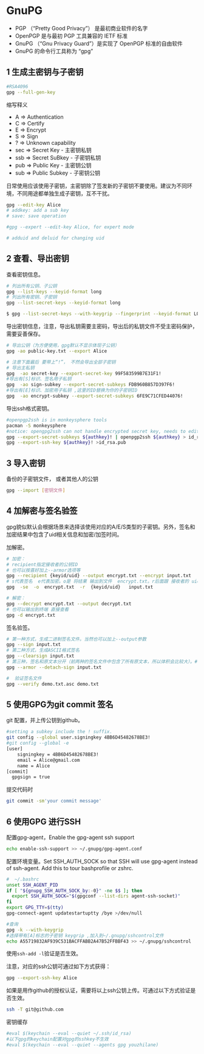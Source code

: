 # GnuPG

* PGP （“Pretty Good Privacy”） 是最初商业软件的名字
* OpenPGP 是与最初 PGP 工具兼容的 IETF 标准
* GnuPG （“Gnu Privacy Guard”）是实现了 OpenPGP 标准的自由软件
* GnuPG 的命令行工具称为 “gpg”

## 1 生成主密钥与子密钥

```bash
#RSA4096
gpg --full-gen-key
```
缩写释义

* A    =>    Authentication
* C    =>    Certify
* E    =>    Encrypt
* S    =>    Sign
* ?    =>    Unknown capability
* sec  =>    Secret Key - 主密钥私钥
* ssb  =>    Secret SuBkey - 子密钥私钥
* pub  =>    Public Key - 主密钥公钥
* sub  =>    Public Subkey - 子密钥公钥

日常使用应该使用子密钥，主密钥除了签发新的子密钥不要使用。建议为不同环境，不同用途都单独生成子密钥，互不干扰。

```bash
gpg --edit-key Alice
# addkey: add a sub key
# save: save operation

#gpg --expert --edit-key Alice, for expert mode

# adduid and deluid for changing uid
```

## 2 查看、导出密钥

查看密钥信息。

```bash
# 列出所有公钥、子公钥
gpg --list-keys --keyid-format long
# 列出所有密钥、子密钥
gpg --list-secret-keys --keyid-format long

$ gpg --list-secret-keys --with-keygrip --fingerprint --keyid-format LONG
```

导出密钥信息，注意，导出私钥需要主密码，导出后的私钥文件不受主密码保护，需要妥善保存。

```bash
# 导出公钥（为方便使用，gpg默认不显示体现子公钥）
gpg -ao public-key.txt --export Alice

# 注意下面最后 要带上“!”， 不然会导出全部子密钥
# 导出主私钥
gpg  -ao secret-key --export-secret-key 99F583599B7E31F1!
#导出有[S]标识、签名用子私钥
gpg  -ao sign-subkey --export-secret-subkeys FDB960B857D397F6!
#导出有[E]标识、加密用子私钥 ,这里的ID替换为你的子密钥ID
gpg  -ao encrypt-subkey --export-secret-subkeys 6FE9C71CFED44076!
```

导出ssh格式密钥。

```bash
#openpgp2ssh is in monkeysphere tools
pacman -S monkeysphere
#notice: opengpg2ssh can not handle encrypted secret key, needs to edit key before export
gpg --export-secret-subkeys ${authkey}! | openpgp2ssh ${authkey} > id_rsa
gpg --export-ssh-key ${authkey}! >id_rsa.pub
```

## 3 导入密钥

备份的子密钥文件， 或者其他人的公钥

```bash
gpg --import [密钥文件]
```

## 4 加解密与签名验签

gpg貌似默认会根据场景来选择该使用对应的A/E/S类型的子密钥。另外，签名和加密结果中包含了uid相关信息和加密/加签时间。

加解密。

```bash
# 加密：
# recipient指定接收者的公钥ID
# 也可以按喜好加上--armor选项等
gpg --recipient {keyid/uid} --output encrypt.txt --encrypt input.txt
# s代表签名  e代表加密。o是 将结果 输出到文件  encrypt.txt。r后面跟 接收者的 uid或者 key id， 接收者的公钥必须已经导入过。input.txt 是你要加密的文件
gpg  -se  -o  encrypt.txt  -r  {keyid/uid}   input.txt  

# 解密：
gpg --decrypt encrypt.txt --output decrypt.txt
# 也可以输出到终端 直接查看
gpg -d encrypt.txt
```

签名验签。

```bash
# 第一种方式，生成二进制签名文件。当然也可以加上--output参数
gpg --sign input.txt
# 第二种方式，生成ASCII格式签名
gpg --clearsign input.txt
# 第三种，签名和原文本分开（前两种的签名文件中包含了所有原文本，所以体积会比较大）。#不加armor生成会二进制
gpg --armor --detach-sign input.txt

#  验证签名文件
gpg --verify demo.txt.asc demo.txt
```

## 5 使用GPG为git commit 签名

git 配置，并上传公钥到github。

```bash
#setting a subkey include the ! suffix.
git config --global user.signingkey 4BB6D45482678BE3!
#git config --global -e
[user]
	signingkey = 4BB6D45482678BE3!
	email = Alice@gmail.com
	name = Alice
[commit]
  gpgsign = true
```

提交代码时

```bash
git commit -sm'your commit message'
```

## 6 使用GPG 进行SSH

配置gpg-agent，Enable the gpg-agent ssh support

```bash
echo enable-ssh-support >> ~/.gnupg/gpg-agent.conf
```

配置环境变量。Set SSH_AUTH_SOCK so that SSH will use gpg-agent instead of ssh-agent. Add this to tour bashprofile or zshrc.

```bash
#  ~/.bashrc
unset SSH_AGENT_PID
if [ "${gnupg_SSH_AUTH_SOCK_by:-0}" -ne $$ ]; then
  export SSH_AUTH_SOCK="$(gpgconf --list-dirs agent-ssh-socket)"
fi
export GPG_TTY=$(tty)
gpg-connect-agent updatestartuptty /bye >/dev/null
```

```bash
#查询
gpg -k --with-keygrip
#选择带有[A]标志的子密钥 keygrip ,加入到~/.gnupg/sshcontrol文件
echo A55719832AF939C531BACFFABB2A47B52FFBBF43 >> ~/.gnupg/sshcontrol
```

使用`ssh-add -l`验证是否生效。

注意，对应的ssh公钥可通过如下方式获得：

```bash
gpg --export-ssh-key Alice
```

如果是用作github的授权认证，需要将以上ssh公钥上传。可通过以下方式验证是否生效。

```bash
ssh -T git@github.com
```

密钥缓存

```bash
#eval $(keychain --eval --quiet ~/.ssh/id_rsa)
#以下gpg的keychain配置对gpg的sshkey不生效
#eval $(keychain --eval --quiet --agents gpg youzhilane)
```
